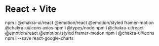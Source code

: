 # React + Vite

npm i @chakra-ui/react @emotion/react @emotion/styled framer-motion @chakra-ui/icons axios
npm i @types/node
npm i @chakra-ui/react @emotion/react @emotion/styled framer-motion
npm i @chakra-ui/icons
npm i --save react-google-charts
